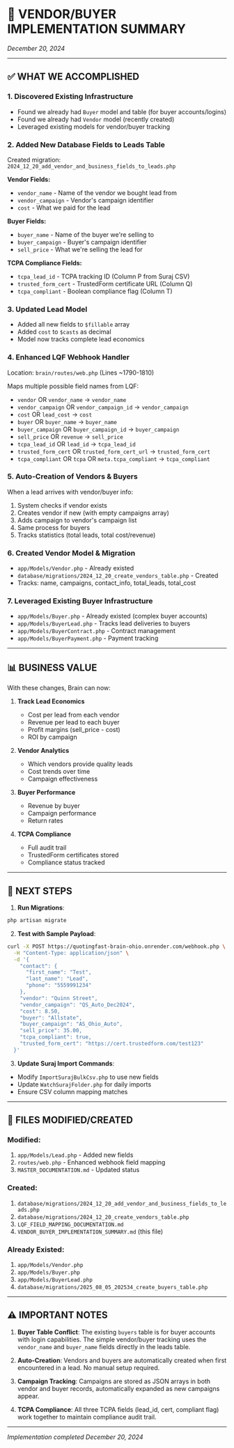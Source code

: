 # 🎯 VENDOR/BUYER IMPLEMENTATION SUMMARY
*December 20, 2024*

---

## ✅ WHAT WE ACCOMPLISHED

### 1. **Discovered Existing Infrastructure**
- Found we already had `Buyer` model and table (for buyer accounts/logins)
- Found we already had `Vendor` model (recently created)
- Leveraged existing models for vendor/buyer tracking

### 2. **Added New Database Fields to Leads Table**
Created migration: `2024_12_20_add_vendor_and_business_fields_to_leads.php`

**Vendor Fields:**
- `vendor_name` - Name of the vendor we bought lead from
- `vendor_campaign` - Vendor's campaign identifier
- `cost` - What we paid for the lead

**Buyer Fields:**
- `buyer_name` - Name of the buyer we're selling to
- `buyer_campaign` - Buyer's campaign identifier  
- `sell_price` - What we're selling the lead for

**TCPA Compliance Fields:**
- `tcpa_lead_id` - TCPA tracking ID (Column P from Suraj CSV)
- `trusted_form_cert` - TrustedForm certificate URL (Column Q)
- `tcpa_compliant` - Boolean compliance flag (Column T)

### 3. **Updated Lead Model**
- Added all new fields to `$fillable` array
- Added `cost` to `$casts` as decimal
- Model now tracks complete lead economics

### 4. **Enhanced LQF Webhook Handler**
Location: `brain/routes/web.php` (Lines ~1790-1810)

Maps multiple possible field names from LQF:
- `vendor` OR `vendor_name` → `vendor_name`
- `vendor_campaign` OR `vendor_campaign_id` → `vendor_campaign`
- `cost` OR `lead_cost` → `cost`
- `buyer` OR `buyer_name` → `buyer_name`
- `buyer_campaign` OR `buyer_campaign_id` → `buyer_campaign`
- `sell_price` OR `revenue` → `sell_price`
- `tcpa_lead_id` OR `lead_id` → `tcpa_lead_id`
- `trusted_form_cert` OR `trusted_form_cert_url` → `trusted_form_cert`
- `tcpa_compliant` OR `tcpa` OR `meta.tcpa_compliant` → `tcpa_compliant`

### 5. **Auto-Creation of Vendors & Buyers**
When a lead arrives with vendor/buyer info:
1. System checks if vendor exists
2. Creates vendor if new (with empty campaigns array)
3. Adds campaign to vendor's campaign list
4. Same process for buyers
5. Tracks statistics (total leads, total cost/revenue)

### 6. **Created Vendor Model & Migration**
- `app/Models/Vendor.php` - Already existed
- `database/migrations/2024_12_20_create_vendors_table.php` - Created
- Tracks: name, campaigns, contact_info, total_leads, total_cost

### 7. **Leveraged Existing Buyer Infrastructure**
- `app/Models/Buyer.php` - Already existed (complex buyer accounts)
- `app/Models/BuyerLead.php` - Tracks lead deliveries to buyers
- `app/Models/BuyerContract.php` - Contract management
- `app/Models/BuyerPayment.php` - Payment tracking

---

## 📊 BUSINESS VALUE

With these changes, Brain can now:

1. **Track Lead Economics**
   - Cost per lead from each vendor
   - Revenue per lead to each buyer
   - Profit margins (sell_price - cost)
   - ROI by campaign

2. **Vendor Analytics**
   - Which vendors provide quality leads
   - Cost trends over time
   - Campaign effectiveness

3. **Buyer Performance**
   - Revenue by buyer
   - Campaign performance
   - Return rates

4. **TCPA Compliance**
   - Full audit trail
   - TrustedForm certificates stored
   - Compliance status tracked

---

## 🚀 NEXT STEPS

1. **Run Migrations**:
```bash
php artisan migrate
```

2. **Test with Sample Payload**:
```bash
curl -X POST https://quotingfast-brain-ohio.onrender.com/webhook.php \
  -H "Content-Type: application/json" \
  -d '{
    "contact": {
      "first_name": "Test",
      "last_name": "Lead",
      "phone": "5559991234"
    },
    "vendor": "Quinn Street",
    "vendor_campaign": "QS_Auto_Dec2024",
    "cost": 8.50,
    "buyer": "Allstate",
    "buyer_campaign": "AS_Ohio_Auto",
    "sell_price": 35.00,
    "tcpa_compliant": true,
    "trusted_form_cert": "https://cert.trustedform.com/test123"
  }'
```

3. **Update Suraj Import Commands**:
- Modify `ImportSurajBulkCsv.php` to use new fields
- Update `WatchSurajFolder.php` for daily imports
- Ensure CSV column mapping matches

---

## 📁 FILES MODIFIED/CREATED

### Modified:
1. `app/Models/Lead.php` - Added new fields
2. `routes/web.php` - Enhanced webhook field mapping
3. `MASTER_DOCUMENTATION.md` - Updated status

### Created:
1. `database/migrations/2024_12_20_add_vendor_and_business_fields_to_leads.php`
2. `database/migrations/2024_12_20_create_vendors_table.php`
3. `LQF_FIELD_MAPPING_DOCUMENTATION.md`
4. `VENDOR_BUYER_IMPLEMENTATION_SUMMARY.md` (this file)

### Already Existed:
1. `app/Models/Vendor.php`
2. `app/Models/Buyer.php`
3. `app/Models/BuyerLead.php`
4. `database/migrations/2025_08_05_202534_create_buyers_table.php`

---

## ⚠️ IMPORTANT NOTES

1. **Buyer Table Conflict**: The existing `buyers` table is for buyer accounts with login capabilities. The simple vendor/buyer tracking uses the `vendor_name` and `buyer_name` fields directly in the leads table.

2. **Auto-Creation**: Vendors and buyers are automatically created when first encountered in a lead. No manual setup required.

3. **Campaign Tracking**: Campaigns are stored as JSON arrays in both vendor and buyer records, automatically expanded as new campaigns appear.

4. **TCPA Compliance**: All three TCPA fields (lead_id, cert, compliant flag) work together to maintain compliance audit trail.

---

*Implementation completed December 20, 2024*

